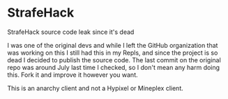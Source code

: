 # StrafeHack
StrafeHack source code leak since it's dead

I was one of the original devs and while I left the GitHub organization that was working on this I still had this in my Repls, and since the project is so dead I decided to publish the source code. The last commit on the original repo was around July last time I checked, so I don't mean any harm doing this. Fork it and improve it however you want.


This is an anarchy client and not a Hypixel or Mineplex client.
